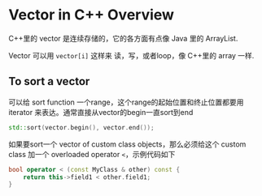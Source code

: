 # Vector in C++ Overview
C++里的 vector 是连续存储的，它的各方面有点像 Java 里的 ArrayList.

Vector 可以用 `vector[i]` 这样来 读，写，或者loop，像 C++里的 array 一样.

## To sort a vector
可以给 sort function 一个range，这个range的起始位置和终止位置都要用 iterator 来表达。通常直接从vector的begin一直sort到end
```cpp
std::sort(vector.begin(), vector.end());
```

如果要sort一个 vector of custom class objects，那么必须给这个 custom class 加一个 overloaded operator `<`，示例代码如下
```cpp
bool operator < (const MyClass & other) const {
    return this->field1 < other.field1;
}
```
